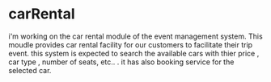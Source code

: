 # carRental
i'm working on the car rental module of the event management system. 
This moudle provides car rental facility for our customers to facilitate  their trip event.
this system is expected to search the available cars with thier price  , car type , number of seats, etc.. . it  has also booking service for the selected car.
